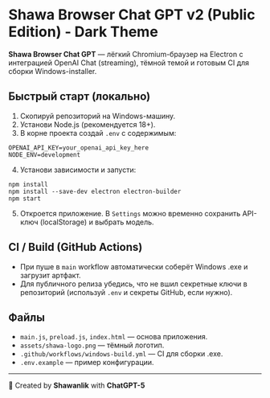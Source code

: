 # Shawa Browser Chat GPT v2 (Public Edition) - Dark Theme

**Shawa Browser Chat GPT** — лёгкий Chromium-браузер на Electron с интеграцией OpenAI Chat (streaming), тёмной темой и готовым CI для сборки Windows-installer.

## Быстрый старт (локально)
1. Скопируй репозиторий на Windows-машину.
2. Установи Node.js (рекомендуется 18+).
3. В корне проекта создай `.env` с содержимым:
```
OPENAI_API_KEY=your_openai_api_key_here
NODE_ENV=development
```
4. Установи зависимости и запусти:
```
npm install
npm install --save-dev electron electron-builder
npm start
```
5. Откроется приложение. В `Settings` можно временно сохранить API-ключ (localStorage) и выбрать модель.

## CI / Build (GitHub Actions)
- При пуше в `main` workflow автоматически соберёт Windows .exe и загрузит артфакт.
- Для публичного релиза убедись, что не вшил секретные ключи в репозиторий (используй `.env` и секреты GitHub, если нужно).

## Файлы
- `main.js`, `preload.js`, `index.html` — основа приложения.
- `assets/shawa-logo.png` — тёмный логотип.
- `.github/workflows/windows-build.yml` — CI для сборки .exe.
- `.env.example` — пример конфигурации.

---
🚀 Created by **Shawanlik** with **ChatGPT-5**
